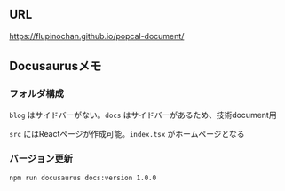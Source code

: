 ## URL
https://flupinochan.github.io/popcal-document/

## Docusaurusメモ

### フォルダ構成

`blog` はサイドバーがない。`docs` はサイドバーがあるため、技術document用

`src` にはReactページが作成可能。`index.tsx` がホームページとなる

### バージョン更新

```
npm run docusaurus docs:version 1.0.0
```